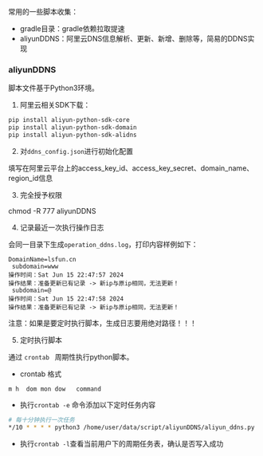 

常用的一些脚本收集：
- gradle目录：gradle依赖拉取提速
- aliyunDDNS：阿里云DNS信息解析、更新、新增、删除等，简易的DDNS实现


### aliyunDDNS

脚本文件基于Python3环境。

1. 阿里云相关SDK下载：
```bash
pip install aliyun-python-sdk-core
pip install aliyun-python-sdk-domain
pip install aliyun-python-sdk-alidns
```

2. 对`ddns_config.json`进行初始化配置

填写在阿里云平台上的access_key_id、access_key_secret、domain_name、region_id信息

3. 完全授予权限

chmod -R 777 aliyunDDNS

4. 记录最近一次执行操作日志

会同一目录下生成`operation_ddns.log`，打印内容样例如下：
```
DomainName=lsfun.cn
 subdomain=www
操作时间：Sat Jun 15 22:47:57 2024
操作结果：准备更新已有记录 -> 新ip与原ip相同，无法更新！
 subdomain=@
操作时间：Sat Jun 15 22:47:58 2024
操作结果：准备更新已有记录 -> 新ip与原ip相同，无法更新！
```

注意：如果是要定时执行脚本，生成日志要用绝对路径！！！


5. 定时执行脚本

通过 `crontab ` 周期性执行python脚本。

- crontab 格式
```
m h  dom mon dow   command
```

- 执行`crontab -e` 命令添加以下定时任务内容
```bash
# 每十分钟执行一次任务
*/10 * * * * python3 /home/user/data/script/aliyunDDNS/aliyun_ddns.py
```

- 执行`crontab -l`查看当前用户下的周期任务表，确认是否写入成功